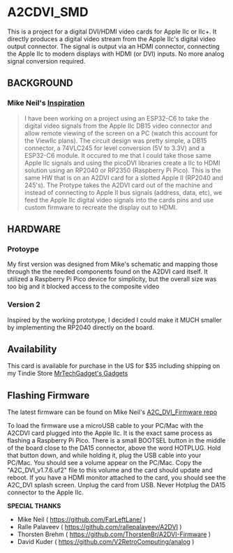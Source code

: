 # A2CDVI_SMD

This is a project for a digital DVI/HDMI video cards for Apple IIc or IIc+. It directly produces a digital video stream from the Apple IIc's digital video output connector. The signal is output via an HDMI connector, connecting the Apple IIc to modern displays with HDMI (or DVI) inputs. No more analog signal conversion required.


## BACKGROUND
### Mike Neil's [Inspiration](https://github.com/FarLeftLane/A2C_DVI_Board)
> I have been working on a project using an ESP32-C6 to take the digital video signals from the Apple IIc DB15 video connector and allow remote viewing of the screen on a PC (watch this account for the ViewIIc plans).  The circuit design was pretty simple, a DB15 connector, a 74VLC245 for level conversion (5V to 3.3V) and a ESP32-C6 module. It occured to me that I could take those same Apple IIc signals and using the picoDVI libraries create a IIc to HDMI solution using an RP2040 or RP2350 (Raspberry Pi Pico). This is the same HW that is on an A2DVI card for a slotted Apple II (RP2040 and 245's). The Protype takes the A2DVI card out of the machine and instead of connecting to Apple II bus signals (address, data, etc), we feed the Apple IIc digital video signals into the cards pins and use custom firmware to recreate the display out to HDMI.

## HARDWARE
### Protoype

My first version was designed from Mike's schematic and mapping those through the the needed components found on the A2DVI card itself. It utilized a Raspberry Pi Pico device for simplicity, but the overall size was too big and it blocked access to the composite video

### Version 2

Inspired by the working prototype, I decided I could make it MUCH smaller by implementing the RP2040 directly on the board. 

## Availability

This card is available for purchase in the US for $35 including shipping on my Tindie Store [MrTechGadget's Gadgets](https://www.tindie.com/products/mrtechgadget/a2cdvi/)

## Flashing Firmware
The latest firmware can be found on Mike Neil's [A2C_DVI_Firmware repo](https://github.com/FarLeftLane/A2C_DVI_Firmware/tree/master/Releases)

To load the firmware use a microUSB cable to your PC/Mac with the A2CDVI card plugged into the Apple IIc. It is the exact same process as flashing a Raspberry Pi Pico. There is a small BOOTSEL button in the middle of the board close to the DA15 connector, above the word HOTPLUG.  Hold that button down, and while holding it, plug the USB cable into your PC/Mac.  You should see a volume appear on the PC/Mac.  Copy the "A2C_DVI_v1.7.6.uf2" file to this volume and the card should update and reboot.   If you have a HDMI monitor attached to the card, you should see the A2C_DVI splash screen.  Unplug the card from USB.  Never Hotplug the DA15 connector to the Apple IIc.


**SPECIAL THANKS**

- Mike Neil ( https://github.com/FarLeftLane/ )
- Ralle Palaveev ( https://github.com/rallepalaveev/A2DVI )
- Thorsten Brehm ( https://github.com/ThorstenBr/A2DVI-Firmware )
- David Kuder ( https://github.com/V2RetroComputing/analog )

